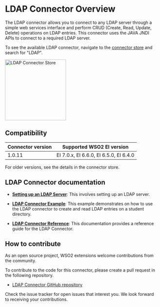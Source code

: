 # LDAP Connector Overview

The LDAP connector allows you to connect to any LDAP server through a simple web services interface and perform CRUD 
(Create, Read, Update, Delete) operations on LDAP entries. This connector uses the JAVA JNDI APIs to connect to a 
required LDAP server.

To see the available LDAP connector, navigate to the [connector store](https://store.wso2.com/store/assets/esbconnector/list) and search for "LDAP".

<img src="../../../../assets/img/connectors/LDAP-store.png" title="LDAP Connector Store" width="200" alt="LDAP Connector Store"/>

## Compatibility

| Connector version | Supported WSO2 EI version |
| ------------- |------------- |
|  1.0.11        |  EI 7.0.x, EI 6.6.0, EI 6.5.0, EI 6.4.0 |

For older versions, see the details in the connector store.

## LDAP Connector documentation

* **[Setting up an LDAP Server](setting-up-ldap.md)**: This involves setting up an LDAP server.

* **[LDAP Connector Example](ldap-connector-example.md)**: This example demonstrates on how to use the LDAP connector to create and read LDAP entries on a student directory. 

* **[LDAP Connector Reference](ldap-server-configuration.md)**: This documentation provides a reference guide for the LDAP Connector.

## How to contribute

As an open source project, WSO2 extensions welcome contributions from the community. 

To contribute to the code for this connector, please create a pull request in the following repository. 

* [LDAP Connector GitHub repository](https://github.com/wso2-extensions/esb-connector-ldap)

Check the issue tracker for open issues that interest you. We look forward to receiving your contributions.

